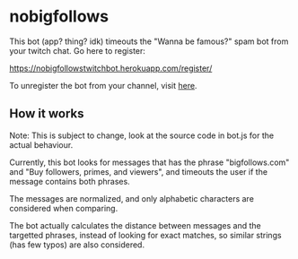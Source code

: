 # nobigfollows

This bot (app? thing? idk) timeouts the "Wanna be famous?" spam bot from your twitch chat. Go here to register:

https://nobigfollowstwitchbot.herokuapp.com/register/

To unregister the bot from your channel, visit [here](https://nobigfollowstwitchbot.herokuapp.com/register/).

## How it works

Note: This is subject to change, look at the source code in bot.js for the actual behaviour.

Currently, this bot looks for messages that has the phrase "bigfollows.com" and "Buy followers, primes, and viewers", and timeouts the user if the message contains both phrases.

The messages are normalized, and only alphabetic characters are considered when comparing.

The bot actually calculates the distance between messages and the targetted phrases, instead of looking for exact matches, so similar strings (has few typos) are also considered.

